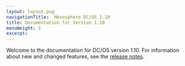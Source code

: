 ```yaml
---
layout: layout.pug
navigationTitle:  Mesosphere DC/OS 1.10
title: Documentation for Version 1.10
menuWeight: 1
excerpt:
---
```


Welcome to the documentation for DC/OS version 1.10. For information about new and changed features, see the [release notes](/1.10/release-notes/).
